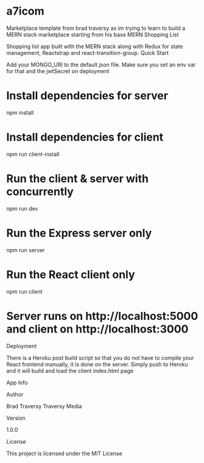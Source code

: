 # a7icom
Marketplace template from brad traversy as im trying to learn to build a MERN stack marketplace starting from his base
MERN Shopping List

Shopping list app built with the MERN stack along with Redux for state management, Reactstrap and react-transition-group.
Quick Start

Add your MONGO_URI to the default.json file. Make sure you set an env var for that and the jwtSecret on deployment

# Install dependencies for server
npm install

# Install dependencies for client
npm run client-install

# Run the client & server with concurrently
npm run dev

# Run the Express server only
npm run server

# Run the React client only
npm run client

# Server runs on http://localhost:5000 and client on http://localhost:3000
Deployment

There is a Heroku post build script so that you do not have to compile your React frontend manually, it is done on the server. Simply push to Heroku and it will build and load the client index.html page

App Info

Author

Brad Traversy Traversy Media

Version

1.0.0

License

This project is licensed under the MIT License
